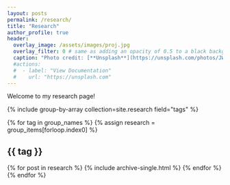 ```yaml
---
layout: posts
permalink: /research/
title: "Research"
author_profile: true
header:
  overlay_image: /assets/images/proj.jpg
  overlay_filter: 0 # same as adding an opacity of 0.5 to a black background
  caption: "Photo credit: [**Unsplash**](https://unsplash.com/photos/JWiMShWiF14)"
  #actions:
  #  - label: "View Documentation"
  #    url: "https://unsplash.com"
---
```


Welcome to my research page!

{% include group-by-array collection=site.research field="tags" %}

{% for tag in group_names %}
{% assign research = group_items[forloop.index0] %}

  <h2 id="{{ tag | slugify }}" class="archive__subtitle">{{ tag }}</h2>
  {% for post in research %}
    {% include archive-single.html %}
  {% endfor %}
{% endfor %}
